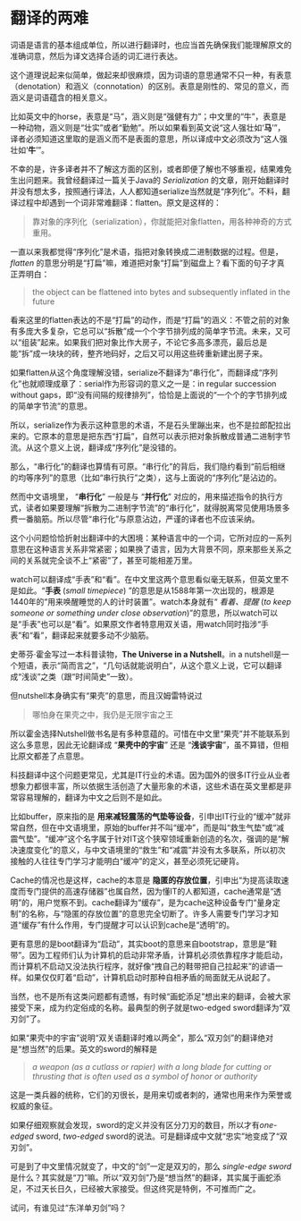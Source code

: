 # 翻译的两难

词语是语言的基本组成单位，所以进行翻译时，也应当首先确保我们能理解原文的准确词意，然后为译文选择合适的词汇进行表达。

这个道理说起来似简单，做起来却很麻烦，因为词语的意思通常不只一种，有表意（denotation）和涵义（connotation）的区别。表意是刚性的、常见的意义，而涵义是词语蕴含的相关意义。

比如英文中的horse，表意是“马”，涵义则是“强健有力”；中文里的“牛”，表意是一种动物，涵义则是“壮实”或者“勤勉”。所以如果看到英文说“这人强壮如‘**马**’”，译者必须知道这里取的是涵义而不是表面的意思，所以译成中文必须改为“这人强壮如‘**牛**’”。

不幸的是，许多译者并不了解这方面的区别，或者即便了解也不够重视，结果难免生出问题来。我曾经翻译过一篇关于Java的 *Serialization* 的文章，刚开始翻译时并没有想太多，按照通行译法，人人都知道serialize当然就是“序列化”。不料，翻译过程中却遇到一个词非常难翻译：flatten。原文是这样的：

> 靠对象的序列化（serialization），你就能把对象flatten，用各种神奇的方式重用。

一直以来我都觉得“序列化”是术语，指把对象转换成二进制数据的过程。但是，*flatten* 的意思分明是“打扁”嘛，难道把对象“打扁”到磁盘上？看下面的句子才真正弄明白：

> the object can be flattened into bytes and subsequently inflated in the future

看来这里的flatten表达的不是“打扁”的动作，而是“打扁”的涵义：不管之前的对象有多庞大多复杂，它总可以“拆散”成一个个字节排列成的简单字节流。未来，又可以“组装”起来。如果我们把对象比作大房子，不论它多高多漂亮，最后总是能“拆”成一块块的砖，整齐地码好，之后又可以用这些砖重新建出房子来。

如果flatten从这个角度理解没错，serialize不翻译为“串行化”，而翻译成“序列化”也就顺理成章了：serial作为形容词的意义之一是：in regular succession without gaps，即“没有间隔的规律排列”，恰恰是上面说的“一个个的字节排列成的简单字节流”的意思。

所以，serialize作为表示这种意思的术语，不是石头里蹦出来，也不是拉郎配拉出来的。它原本的意思是把东西“打扁”，自然可以表示把对象拆散成普通二进制字节流。从这个意义上说，翻译成“序列化”是没错的。

那么，“串行化”的翻译也算情有可原。“串行化”的背后，我们隐约看到“前后相继的均等序列”的意思（比如“串行执行”之类），这与上面说的“序列化”是沾边的。

然而中文语境里， “**串行化**” 一般是与 “**并行化**” 对应的，用来描述指令的执行方式，读者如果要理解“拆散为二进制字节流”的“串行化”，就得脱离常见使用场景多费一番脑筋。所以尽管“串行化”与原意沾边，严谨的译者也不应该采纳。

这个小问题恰恰折射出翻译中的大困境：某种语言中的一个词，它所对应的一系列意思在这种语言关系非常紧密；如果换了语言，因为大背景不同，原来那些关系之间的关系就完全谈不上“紧密”了，甚至可能相差万里。

watch可以翻译成“手表”和“看”。在中文里这两个意思看似毫无联系，但英文里不是如此。“**手表** (*small timepiece*) ”的意思是从1588年第一次出现的，根源是1440年的“用来唤醒睡觉的人的计时装置”。watch本身就有“ *看着、提醒* (*to keep someone or something under close observation*)”的意思，所以watch可以是“手表”也可以是“看”。如果原文作者特意用双关语，用watch同时指涉“手表”和“看”，翻译起来就要多动不少脑筋。

史蒂芬·霍金写过一本科普读物，**The Universe in a Nutshell**。in a nutshell是一个短语，表示“简而言之”，“几句话就能说明白”，从这个意义上说，它可以翻译成“浅谈”之类（跟“时间简史”一致）。

但nutshell本身确实有“果壳”的意思，而且汉姆雷特说过

>哪怕身在果壳之中，我仍是无限宇宙之王

所以霍金选择Nutshell做书名是有多种意蕴的。可惜在中文里“果壳”并不能联系到这么多意思，因此无论翻译成 “**果壳中的宇宙**” 还是 “**浅谈宇宙**”，虽不算错，但相比原文都差了点意思。

科技翻译中这个问题更常见，尤其是IT行业的术语。因为国外的很多IT行业从业者想象力都很丰富，所以依据生活创造了大量形象的术语，这些术语在英文里都是非常容易理解的，翻译为中文之后则不是如此。

比如buffer，原来指的是 **用来减轻震荡的气垫等设备**，引申出IT行业的“缓冲”就非常自然，但在中文语境里，原始的buffer并不叫“缓冲”，而是叫“救生气垫”或“减震气垫”。“缓冲”这个名字属于针对IT这个狭窄领域重新创造的名次，强调的是“解决速度变化”的意义，与中文语境里的“救生”和“减震”并没有太多联系，所以初次接触的人往往专门学习才能明白“缓冲”的定义，甚至必须死记硬背。

Cache的情况也是这样，cache的本意是 **隐匿的存放位置**，引申出“为提高读取速度而专门提供的高速存储器”也属自然，因为懂IT的人都知道，cache通常是“透明”的，用户觉察不到。cache翻译为“缓存”，是为cache这种设备专门“量身定制”的名称，与“隐匿的存放位置”的意思完全切断了。许多人需要专门学习才知道“缓存”有什么作用，专门提醒才可以认识到cache是“透明”的。

更有意思的是boot翻译为“启动”，其实boot的意思来自bootstrap，意思是“鞋带”。因为工程师们认为计算机的启动非常矛盾，计算机必须依靠程序才能启动，而计算机不启动又没法执行程序，就好像“拽自己的鞋带把自己拉起来”的谚语一样。如果仅仅盯着“启动”，计算机启动时那种自相矛盾的局面就无从说起了。

当然，也不是所有这类问题都有遗憾，有时候“画蛇添足”想出来的翻译，会被大家接受下来，成为约定俗成的名称。最典型的例子就是two-edged sword翻译为“双刃剑”了。

如果“果壳中的宇宙”说明“双关语翻译时难以两全”，那么“双刃剑”的翻译绝对是“想当然”的后果。英文的sword的解释是

> *a weapon (as a cutlass or rapier) with a long blade for cutting or thrusting that is often used as a symbol of honor or authority*

这是一类兵器的统称，它们的刃很长，是用来切或者刺的，通常也用来作为荣誉或权威的象征。

如果仔细观察就会发现，sword的定义并没有区分刀刃的数目，所以才有*one-edged* sword, *two-edged* sword的说法。可是翻译成中文就“忠实”地变成了“双刃剑”。

可是到了中文里情况就变了，中文的“剑”一定是双刃的，那么 *single-edge sword* 是什么？其实就是“刀”嘛。所以“双刃剑”乃是“想当然”的翻译，其实属于画蛇添足，不过天长日久，已经被大家接受。但这终究是特例，不可推而广之。

试问，有谁见过“东洋单刃剑”吗？
